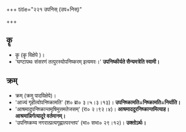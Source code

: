+++
title="२२१ उपनिस् (उप+निस्)"

+++

## कॄ
- कॄ (कॄ विक्षेपे )।
- 'घण्टापथः संसरणं तत्पुरस्योपनिष्करम् इत्यमरः।' **उपनिष्कीर्यते सैन्यमत्रेति स्वामी।**

## क्रम्
- क्रम् (क्रमु पादविक्षेपे)।
- 'आज्यं गृहीत्वोपनिष्क्रामति' (श० ब्रा० ३।५।३।१३)। **उपनिष्क्रामति=निष्क्रामति=निर्याति।**
- 'आश्रमादुपनिष्क्रान्तमृषिमुत्तमतेजसम्' (रा० २।९२।४)। **आश्रमाददूरनिष्क्रान्तमित्याह। आश्रमान्निर्गत्यादूरे वर्तमानम्।**
- 'उपनिष्क्रम्य नगरात्प्रत्यगृह्णात्परन्तप' (भा० सभा० २९।१२)। **उक्तोऽर्थः।**
